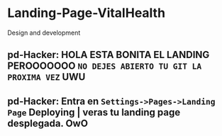# Landing-Page-VitalHealth
Design and development 


## pd-Hacker: HOLA ESTA BONITA EL LANDING PEROOOOOOO `NO DEJES ABIERTO TU GIT LA PROXIMA VEZ` UWU 
## pd-Hacker: Entra en `Settings->Pages->Landing Page` Deploying | veras tu landing page desplegada. OwO
